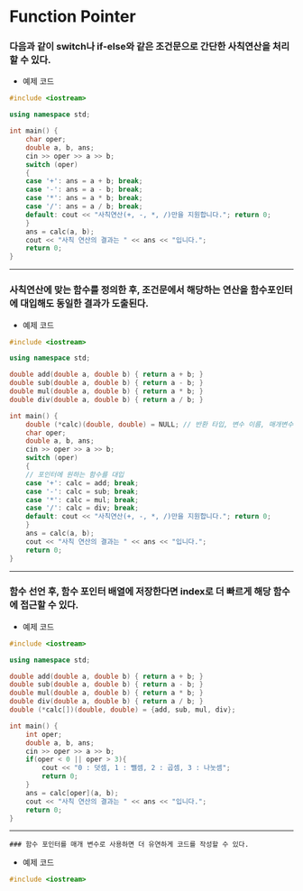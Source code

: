 # Function Pointer

  ### 다음과 같이 switch나 if-else와 같은 조건문으로 간단한 사칙연산을 처리할 수 있다.

- 예제 코드
```c++
#include <iostream>

using namespace std;

int main() {
	char oper;
	double a, b, ans;
	cin >> oper >> a >> b;
	switch (oper)
	{
	case '+': ans = a + b; break;
	case '-': ans = a - b; break;
	case '*': ans = a * b; break;
	case '/': ans = a / b; break;
	default: cout << "사칙연산(+, -, *, /)만을 지원합니다."; return 0;
	}
	ans = calc(a, b);
	cout << "사칙 연산의 결과는 " << ans << "입니다.";
	return 0;
}
```
--------------------------------------------------------------------------
  ### 사칙연산에 맞는 함수를 정의한 후, 조건문에서 해당하는 연산을 함수포인터에 대입해도 동일한 결과가 도출된다.
- 예제 코드
``` c++
#include <iostream>

using namespace std;

double add(double a, double b) { return a + b; }
double sub(double a, double b) { return a - b; }
double mul(double a, double b) { return a * b; }
double div(double a, double b) { return a / b; }

int main() {
	double (*calc)(double, double) = NULL; // 반환 타입, 변수 이름, 매개변수 타입
	char oper;
	double a, b, ans;
	cin >> oper >> a >> b;
	switch (oper)
	{
	// 포인터에 원하는 함수를 대입
	case '+': calc = add; break;
	case '-': calc = sub; break;
	case '*': calc = mul; break;
	case '/': calc = div; break;
	default: cout << "사칙연산(+, -, *, /)만을 지원합니다."; return 0;
	}
	ans = calc(a, b);
	cout << "사칙 연산의 결과는 " << ans << "입니다.";
	return 0;
}
```
------------------------------------------------------------------------
   ### 함수 선언 후, 함수 포인터 배열에 저장한다면 index로 더 빠르게 해당 함수에 접근할 수 있다.
- 예제 코드
```c++
#include <iostream>

using namespace std;

double add(double a, double b) { return a + b; }
double sub(double a, double b) { return a - b; }
double mul(double a, double b) { return a * b; }
double div(double a, double b) { return a / b; }
double (*calc[])(double, double) = {add, sub, mul, div};

int main() {
	int oper;
	double a, b, ans;
	cin >> oper >> a >> b;
	if(oper < 0 || oper > 3){
		cout << "0 : 덧셈, 1 : 뺄셈, 2 : 곱셈, 3 : 나눗셈";
		return 0;
	}
	ans = calc[oper](a, b);
	cout << "사칙 연산의 결과는 " << ans << "입니다.";
	return 0;
}
```
--------------------------------------------------------------
	### 함수 포인터를 매개 변수로 사용하면 더 유연하게 코드를 작성할 수 있다.
- 예제 코드
```c++
#include <iostream>
```
